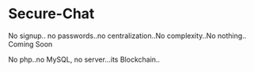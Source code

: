 # Secure-Chat
No signup.. no passwords..no centralization..No complexity..No nothing.. Coming Soon

No php..no MySQL, no server...its Blockchain..
